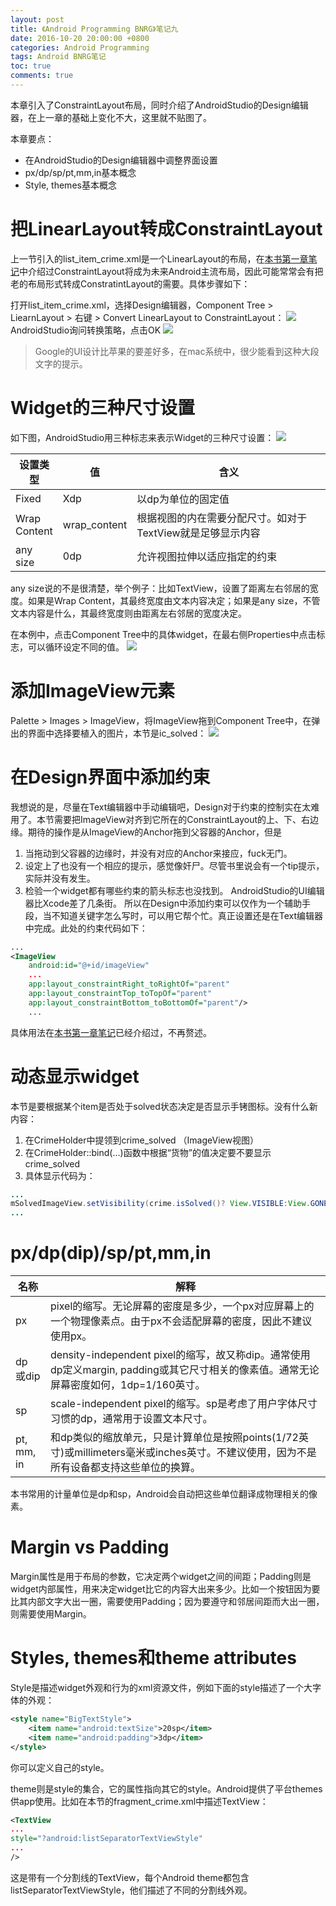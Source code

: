 ```yaml
---
layout: post
title: 《Android Programming BNRG》笔记九
date: 2016-10-20 20:00:00 +0800
categories: Android Programming
tags: Android BNRG笔记
toc: true
comments: true
---
```

本章引入了ConstraintLayout布局，同时介绍了AndroidStudio的Design编辑器，在上一章的基础上变化不大，这里就不贴图了。

本章要点：
- 在AndroidStudio的Design编辑器中调整界面设置
- px/dp/sp/pt,mm,in基本概念
- Style, themes基本概念
<!-- more -->

# 把LinearLayout转成ConstraintLayout
上一节引入的list_item_crime.xml是一个LinearLayout的布局，在[本书第一章笔记](/2016/09/10/2017/0909AndroidProgrammingBNRG01/#ConstraintLayout布局)中介绍过ConstraintLayout将成为未来Android主流布局，因此可能常常会有把老的布局形式转成ConstratintLayout的需要。具体步骤如下：

打开list_item_crime.xml，选择Design编辑器，Component Tree > LiearnLayout > 右键 > Convert LinearLayout to ConstraintLayout：
![](1020AndroidProgrammingBNRG09/img01.png)
AndroidStudio询问转换策略，点击OK
![](1020AndroidProgrammingBNRG09/img02.png)
> Google的UI设计比苹果的要差好多，在mac系统中，很少能看到这种大段文字的提示。

# Widget的三种尺寸设置
如下图，AndroidStudio用三种标志来表示Widget的三种尺寸设置：
![](1020AndroidProgrammingBNRG09/img03.png)

设置类型|值|含义
----|----|----
Fixed|Xdp|以dp为单位的固定值
Wrap Content|wrap_content|根据视图的内在需要分配尺寸。如对于TextView就是足够显示内容
any size|0dp|允许视图拉伸以适应指定的约束

any size说的不是很清楚，举个例子：比如TextView，设置了距离左右邻居的宽度。如果是Wrap Content，其最终宽度由文本内容决定；如果是any size，不管文本内容是什么，其最终宽度则由距离左右邻居的宽度决定。

在本例中，点击Component Tree中的具体widget，在最右侧Properties中点击标志，可以循环设定不同的值。
![](1020AndroidProgrammingBNRG09/img04.png)

# 添加ImageView元素
Palette > Images > ImageView，将ImageView拖到Component Tree中，在弹出的界面中选择要植入的图片，本节是ic_solved：
![](1020AndroidProgrammingBNRG09/img05.png)

# 在Design界面中添加约束
我想说的是，尽量在Text编辑器中手动编辑吧，Design对于约束的控制实在太难用了。本节需要把ImageView对齐到它所在的ConstraintLayout的上、下、右边缘。期待的操作是从ImageView的Anchor拖到父容器的Anchor，但是
1. 当拖动到父容器的边缘时，并没有对应的Anchor来接应，fuck无门。
2. 设定上了也没有一个相应的提示，感觉像奸尸。尽管书里说会有一个tip提示，实际并没有发生。
3. 检验一个widget都有哪些约束的箭头标志也没找到。
AndroidStudio的UI编辑器比Xcode差了几条街。
所以在Design中添加约束可以仅作为一个辅助手段，当不知道关键字怎么写时，可以用它帮个忙。真正设置还是在Text编辑器中完成。此处的约束代码如下：

``` xml
...
<ImageView
    android:id="@+id/imageView"
    ...
    app:layout_constraintRight_toRightOf="parent"
    app:layout_constraintTop_toTopOf="parent"
    app:layout_constraintBottom_toBottomOf="parent"/>
    ...
```
具体用法在[本书第一章笔记](/2016/09/10/2017/0909AndroidProgrammingBNRG01/#ConstraintLayout布局)已经介绍过，不再赘述。

# 动态显示widget
本节是要根据某个item是否处于solved状态决定是否显示手铐图标。没有什么新内容：
1. 在CrimeHolder中提领到crime_solved （ImageView视图）
2. 在CrimeHolder::bind(...)函数中根据“货物”的值决定要不要显示crime_solved
3. 具体显示代码为：

``` java
...
mSolvedImageView.setVisibility(crime.isSolved()? View.VISIBLE:View.GONE);
...
```

# px/dp(dip)/sp/pt,mm,in

<style>
table th:nth-of-type(1){
    width: 40px;
}
</style>

名称|解释
---|---
px| pixel的缩写。无论屏幕的密度是多少，一个px对应屏幕上的一个物理像素点。由于px不会适配屏幕的密度，因此不建议使用px。
dp<br>或dip| density-independent pixel的缩写，故又称dip。通常使用dp定义margin, padding或其它尺寸相关的像素值。通常无论屏幕密度如何，1dp=1/160英寸。
sp| scale-independent pixel的缩写。sp是考虑了用户字体尺寸习惯的dp，通常用于设置文本尺寸。
pt,<br>mm,<br>in| 和dp类似的缩放单元，只是计算单位是按照points(1/72英寸)或millimeters毫米或inches英寸。不建议使用，因为不是所有设备都支持这些单位的换算。

本书常用的计量单位是dp和sp，Android会自动把这些单位翻译成物理相关的像素。

# Margin vs Padding
Margin属性是用于布局的参数，它决定两个widget之间的间距；Padding则是widget内部属性，用来决定widget比它的内容大出来多少。比如一个按钮因为要比其内部文字大出一圈，需要使用Padding；因为要遵守和邻居间距而大出一圈，则需要使用Margin。

# Styles, themes和theme attributes
Style是描述widget外观和行为的xml资源文件，例如下面的style描述了一个大字体的外观：
``` xml
<style name="BigTextStyle">
    <item name="android:textSize">20sp</item>
    <item name="android:padding">3dp</item>
</style>
```
你可以定义自己的style。

theme则是style的集合，它的属性指向其它的style。Android提供了平台themes供app使用。比如在本节的fragment_crime.xml中描述TextView：
``` xml
<TextView
...
style="?android:listSeparatorTextViewStyle"
...
/>
```
这是带有一个分割线的TextView，每个Android theme都包含listSeparatorTextViewStyle，他们描述了不同的分割线外观。